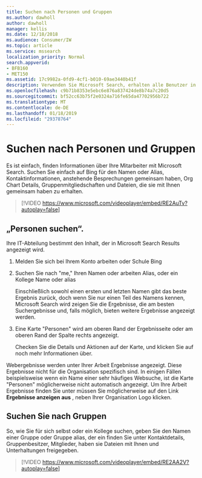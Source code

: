 ```yaml
---
title: Suchen nach Personen und Gruppen
ms.author: dawholl
author: dawholl
manager: kellis
ms.date: 12/18/2018
ms.audience: Consumer/IW
ms.topic: article
ms.service: mssearch
localization_priority: Normal
search.appverid:
- BFB160
- MET150
ms.assetid: 17c9982a-0fd9-4cf1-b010-69ae3440b41f
description: Verwenden Sie Microsoft Search, erhalten alle Benutzer in Ihrem Unternehmen und die Informationen, die angezeigt werden
ms.openlocfilehash: c9b71b8353e5ebc6e876a837424de8b74a7c20d5
ms.sourcegitcommit: bf52cc63b75f2e0324a716fe65da47702956b722
ms.translationtype: MT
ms.contentlocale: de-DE
ms.lasthandoff: 01/18/2019
ms.locfileid: "29378764"
---
```

# <a name="find-people-and-groups"></a>Suchen nach Personen und Gruppen

Es ist einfach, finden Informationen über Ihre Mitarbeiter mit Microsoft Search. Suchen Sie einfach auf Bing für den Namen oder Alias, Kontaktinformationen, anstehende Besprechungen gemeinsam haben, Org Chart Details, Gruppenmitgliedschaften und Dateien, die sie mit Ihnen gemeinsam haben zu erhalten.
  
> [!VIDEO https://www.microsoft.com/videoplayer/embed/RE2AuTv?autoplay=false]
  
## <a name="find-people"></a>„Personen suchen“.

Ihre IT-Abteilung bestimmt den Inhalt, der in Microsoft Search Results angezeigt wird.
  
1. Melden Sie sich bei Ihrem Konto arbeiten oder Schule Bing
    
2. Suchen Sie nach "me," Ihren Namen oder arbeiten Alias, oder ein Kollege Name oder alias
    
    Einschließlich sowohl einen ersten und letzten Namen gibt das beste Ergebnis zurück, doch wenn Sie nur einen Teil des Namens kennen, Microsoft Search wird zeigen Sie die Ergebnisse, die am besten Suchergebnisse und, falls möglich, bieten weitere Ergebnisse angezeigt werden.
    
3. Eine Karte "Personen" wird am oberen Rand der Ergebnisseite oder am oberen Rand der Spalte rechts angezeigt.
    
    Checken Sie die Details und Aktionen auf der Karte, und klicken Sie auf noch mehr Informationen über.
    
Webergebnisse werden unter Ihrer Arbeit Ergebnisse angezeigt. Diese Ergebnisse nicht für die Organisation spezifisch sind. In einigen Fällen beispielsweise wenn ein Name einer sehr häufiges Websuche, ist die Karte "Personen" möglicherweise nicht automatisch angezeigt. Um Ihre Arbeit Ergebnisse finden Sie unter müssen Sie möglicherweise auf den Link **Ergebnisse anzeigen aus** , neben Ihrer Organisation Logo klicken. 
  
## <a name="find-groups"></a>Suchen Sie nach Gruppen

So, wie Sie für sich selbst oder ein Kollege suchen, geben Sie den Namen einer Gruppe oder Gruppe alias, der ein finden Sie unter Kontaktdetails, Gruppenbesitzer, Mitglieder, haben sie Dateien mit Ihnen und Unterhaltungen freigegeben.
  
> [!VIDEO https://www.microsoft.com/videoplayer/embed/RE2AA2V?autoplay=false]
  

  


